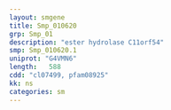 ```yaml
---
layout: smgene
title: Smp_010620
grp: Smp_01
description: "ester hydrolase C11orf54"
smp: Smp_010620.1
uniprot: "G4VMN6"
length:   588
cdd: "cl07499, pfam08925"
kk: ns
categories: sm
---
```

